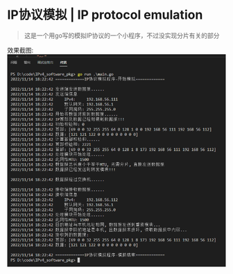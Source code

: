 # IP协议模拟 | IP protocol emulation
> 这是一个用go写的模拟IP协议的一个小程序，不过没实现分片有关的部分

效果截图:
![屏幕截图 2022-11-14 182345](/assets/屏幕截图%202022-11-14%20182345.png)